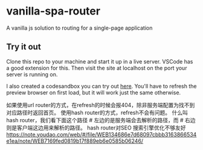 # vanilla-spa-router

A vanilla js solution to routing for a single-page application

## Try it out

Clone this repo to your machine and start it up in a live server. VSCode has a good extension for this. Then visit the site at localhost on the port your server is running on.

I also created a codesandbox you can try out [here](https://codesandbox.io/s/vanilla-spa-router-59tyx?file=/js/router.js). You'll have to refresh the preview browser on first load, but it will work just the same otherwise.

如果使用url router的方式，在refresh的时候会报404，除非服务端配置为找不到对应路径时返回首页。
使用hash router的方式，refresh不会有问题。
什么叫hash router，我们看下面这个路径 # 左边的是服务端会去解析的路径，而 # 右边则是客户端这边用来解析的路径。
hash router对SEO 搜索引擎优化不够友好
https://note.youdao.com/web/#/file/WEB134686e7d68097cbbb3163866534e1ea/note/WEB7169fed0819b17f889eb6e0585b06246/
